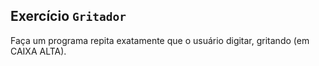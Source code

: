 ## Exercício `Gritador`

Faça um programa repita exatamente que o usuário digitar, gritando (em CAIXA ALTA).
